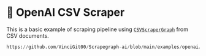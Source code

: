 # 🥬 OpenAI CSV Scraper

This is a basic example of scraping pipeline using [`CSVScraperGraph`](/docs/Graphs/csv_scraper_graph) from CSV documents.

```python reference title="OpenAI CSV Scraper"
https://github.com/VinciGit00/Scrapegraph-ai/blob/main/examples/openai/csv_scraper_openai.py
```